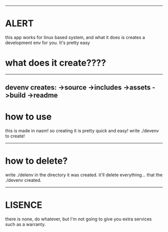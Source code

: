 

-----------
# ALERT
this app works for linux based system, and what it does is creates a development env for you.
It's pretty easy


# what does it create????
----
devenv creates:
->source
->includes
->assets
->build
->readme
----
# how to use

this is made in nasm! so creating it is pretty quick and easy!
write ./devenv to create!

---
# how to delete?

write ./delenv in the directory it was created.
it'll delete everything... that the ./devenv created.

---
# LISENCE
there is none, do whatever, but I'm not going to give you extra services such as a warranty. 
